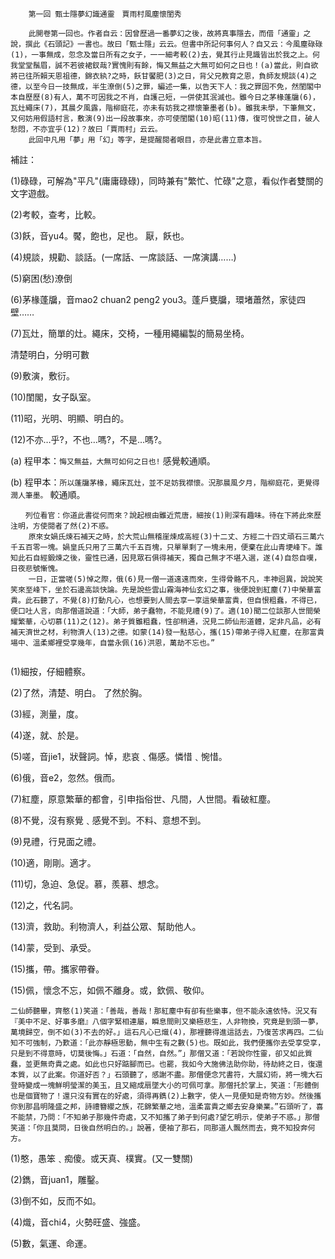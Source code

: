 ```
    第一回 甄士隱夢幻識通靈　賈雨村風塵懷閨秀

    此開卷第一回也。作者自云：因曾歷過一番夢幻之後，故將真事隱去，而借「通靈」之說，撰此《石頭記》一書也。故曰「甄士隱」云云。但書中所記何事何人？自又云：今風塵碌碌(1)，一事無成，忽念及當日所有之女子，一一細考較(2)去，覺其行止見識皆出於我之上。何我堂堂鬚眉，誠不若彼裙釵哉?實愧則有餘，悔又無益之大無可如何之日也！(a)當此，則自欲將已往所賴天恩祖德，錦衣紈?之時，飫甘饜肥(3)之日，背父兄教育之恩，負師友規談(4)之德，以至今日一技無成，半生潦倒(5)之罪，編述一集，以告天下人：我之罪固不免，然閨閣中本自歷歷(8)有人，萬不可因我之不肖，自護己短，一併使其泯滅也。雖今日之茅椽蓬牖(6)，瓦灶繩床(7)，其晨夕風露，階柳庭花，亦未有妨我之襟懷筆墨者(b)。雖我未學，下筆無文，又何妨用假語村言，敷演(9)出一段故事來，亦可使閨閣(10)昭(11)傳，復可悅世之目，破人愁悶，不亦宜乎(12)？故曰「賈雨村」云云。
    此回中凡用「夢」用「幻」等字，是提醒閱者眼目，亦是此書立意本旨。

```

補註：

(1)碌碌，可解為"平凡"(庸庸碌碌)，同時兼有"繁忙、忙碌"之意，看似作者雙關的文字遊戲。

(2)考較，查考，比較。

(3)飫，音yu4。饜，飽也，足也。 厭，飫也。

(4)規談，規勸、談話。(一席話、一席談話、一席演講……)

(5)窮困(愁)潦倒

(6)茅椽蓬牖，音mao2 chuan2 peng2 you3。蓬戶甕牖，環堵蕭然，家徒四壁……

(7)瓦灶，簡單的灶。繩床，交椅，一種用繩編製的簡易坐椅。

清楚明白，分明可數

(9)敷演，敷衍。

(10)閨閣，女子臥室。

(11)昭，光明、明顯、明白的。

(12)不亦…乎?，不也…嗎?，不是…嗎?。


(a) 程甲本：`悔又無益，大無可如何之日也!` 感覺較通順。 

(b) 程甲本：`所以蓬牖茅椽，繩床瓦灶，並不足妨我襟懷。況那晨風夕月，階柳庭花，更覺得潤人筆墨。` 較通順。




```
　　列位看官：你道此書從何而來？說起根由雖近荒唐，細按(1)則深有趣味。待在下將此來歷注明，方使閱者了然(2)不惑。
    原來女媧氏煉石補天之時，於大荒山無稽崖煉成高經(3)十二丈、方經二十四丈頑石三萬六千五百零一塊。媧皇氏只用了三萬六千五百塊，只單單剩了一塊未用，便棄在此山青埂峰下。誰知此石自經鍛煉之後，靈性已通，因見眾石俱得補天，獨自己無才不堪入選，遂(4)自怨自嘆，日夜悲號慚愧。
    一日，正當嗟(5)悼之際，俄(6)見一僧一道遠遠而來，生得骨骼不凡，丰神迥異，說說笑笑來至峰下，坐於石邊高談快論。先是說些雲山霧海神仙玄幻之事，後便說到紅塵(7)中榮華富貴。此石聽了，不覺(8)打動凡心，也想要到人間去享一享這榮華富貴，但自恨粗蠢，不得已，便口吐人言，向那僧道說道：「大師，弟子蠢物，不能見禮(9)了。適(10)聞二位談那人世間榮耀繁華，心切慕(11)之(12)。弟子質雖粗蠢，性卻稍通，況見二師仙形道體，定非凡品，必有補天濟世之材，利物濟人(13)之德。如蒙(14)發一點慈心，攜(15)帶弟子得入紅塵，在那富貴場中、溫柔鄉裡受享幾年，自當永佩(16)洪恩，萬劫不忘也。”
    
```


(1)細按，仔細體察。

(2)了然，清楚、明白。 了然於胸。

(3)經，測量，度。

(4)遂，就、於是。

(5)嗟，音jie1，狀聲詞。悼，悲哀﹑傷感。憐惜﹑惋惜。

(6)俄，音e2，忽然。俄而。

(7)紅塵，原意繁華的都會，引申指俗世、凡間，人世間。看破紅塵。

(8)不覺，沒有察覺﹑感覺不到。不料、意想不到。

(9)見禮，行見面之禮。

(10)適，剛剛。適才。

(11)切，急迫、急促。慕，羨慕、想念。

(12)之，代名詞。

(13)濟，救助。利物濟人，利益公眾、幫助他人。

(14)蒙，受到、承受。

(15)攜，帶。攜家帶眷。

(15)佩，懷念不忘，如佩不離身。或，欽佩、敬仰。





```
二仙師聽畢，齊憨(1)笑道：「善哉，善哉！那紅塵中有卻有些樂事，但不能永遠依恃。況又有『美中不足、好事多磨』八個字緊相連屬，瞬息間則又樂極悲生，人非物換，究竟是到頭一夢，萬境歸空，倒不如(3)不去的好。」這石凡心已熾(4)，那裡聽得進這話去，乃復苦求再四。二仙知不可強制，乃歎道：「此亦靜極思動，無中生有之數(5)也。既如此，我們便攜你去受享受享，只是到不得意時，切莫後悔。」石道：「自然，自然。”」那僧又道：「若說你性靈，卻又如此質蠢，並更無奇貴之處。如此也只好踮腳而已。也罷，我如今大施佛法助你助，待劫終之日，復還本質，以了此案。你道好否？」石頭聽了，感謝不盡。那僧便念咒書符，大展幻術，將一塊大石登時變成一塊鮮明瑩潔的美玉，且又縮成扇墜大小的可佩可拿。那僧托於掌上，笑道：「形體倒也是個寶物了！還只沒有實在的好處，須得再鐫(2)上數字，使人一見便知是奇物方妙。然後攜你到那昌明隆盛之邦，詩禮簪纓之族，花錦繁華之地，溫柔富貴之鄉去安身樂業。”石頭听了，喜不能禁，乃問：「不知弟子那幾件奇處，又不知攜了弟子到何處?望乞明示，使弟子不惑。」那僧笑道：「你且莫問，日後自然明白的。」說著，便袖了那石，同那道人飄然而去，竟不知投奔何方。
```

(1)憨，愚笨﹑痴傻。或天真、樸實。(又一雙關)

(2)鐫，音juan1，雕鑿。

(3)倒不如，反而不如。

(4)熾，音chi4，火勢旺盛、強盛。

(5)數，氣運、命運。


